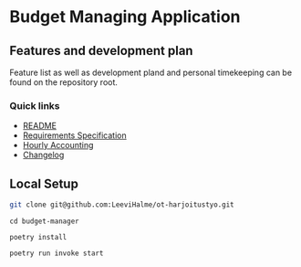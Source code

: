 # Budget Managing Application
## Features and development plan
Feature list as well as development pland and personal timekeeping can be found on the repository root.

### Quick links
- [README](/README.md)
- [Requirements Specification](/dokumentaatio/VAATIMUSMAARITTELY.md)
- [Hourly Accounting](/dokumentaatio/TUNTIKIRJANPITO.md)
- [Changelog](/dokumentaatio/CHANGELOG.md)

## Local Setup
```sh
git clone git@github.com:LeeviHalme/ot-harjoitustyo.git
```
```
cd budget-manager
```
```
poetry install
```
```
poetry run invoke start
```